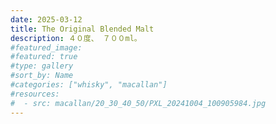 ```yaml
---
date: 2025-03-12
title: The Original Blended Malt
description: ４０度、 ７００ml。
#featured_image: 
#featured: true
#type: gallery
#sort_by: Name
#categories: ["whisky", "macallan"]
#resources:
#  - src: macallan/20_30_40_50/PXL_20241004_100905984.jpg
---
```

